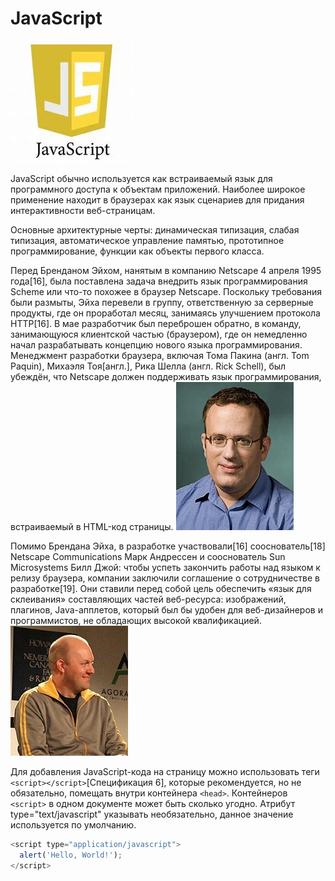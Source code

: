 # JavaScript
![alt text](image-3.png)

JavaScript обычно используется как встраиваемый язык для программного доступа к объектам приложений. Наиболее широкое применение находит в браузерах как язык сценариев для придания интерактивности веб-страницам.

Основные архитектурные черты: динамическая типизация, слабая типизация, автоматическое управление памятью, прототипное программирование, функции как объекты первого класса.


Перед Бренданом Эйхом, нанятым в компанию Netscape 4 апреля 1995 года[16], была поставлена задача внедрить язык программирования Scheme или что-то похожее в браузер Netscape. Поскольку требования были размыты, Эйха перевели в группу, ответственную за серверные продукты, где он проработал месяц, занимаясь улучшением протокола HTTP[16]. В мае разработчик был переброшен обратно, в команду, занимающуюся клиентской частью (браузером), где он немедленно начал разрабатывать концепцию нового языка программирования. Менеджмент разработки браузера, включая Тома Пакина (англ. Tom Paquin), Михаэля Тоя[англ.], Рика Шелла (англ. Rick Schell), был убеждён, что Netscape должен поддерживать язык программирования, встраиваемый в HTML-код страницы.
![alt text](image-1.png)


Помимо Брендана Эйха, в разработке участвовали[16] сооснователь[18] Netscape Communications Марк Андрессен и сооснователь Sun Microsystems Билл Джой: чтобы успеть закончить работы над языком к релизу браузера, компании заключили соглашение о сотрудничестве в разработке[19]. Они ставили перед собой цель обеспечить «язык для склеивания» составляющих частей веб-ресурса: изображений, плагинов, Java-апплетов, который был бы удобен для веб-дизайнеров и программистов, не обладающих высокой квалификацией.
![alt text](image-2.png)


Для добавления JavaScript-кода на страницу можно использовать теги ``` <script></script>```[Спецификация 6], которые рекомендуется, но не обязательно, помещать внутри контейнера ```<head>```. Контейнеров ```<script>``` в одном документе может быть сколько угодно. Атрибут type="text/javascript" указывать необязательно, данное значение используется по умолчанию.
```js
<script type="application/javascript">
  alert('Hello, World!');
</script>
```

